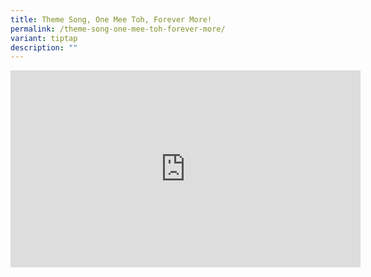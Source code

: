 ```yaml
---
title: Theme Song, One Mee Toh, Forever More!
permalink: /theme-song-one-mee-toh-forever-more/
variant: tiptap
description: ""
---
```

<div class="iframe-wrapper">
<iframe height="315" width="560" allowfullscreen="true" frameborder="0" src="https://www.youtube.com/embed/4B_dU4kg3ws?si=t3lwDoA2O9GsBs3v"></iframe>
</div>
<p></p>